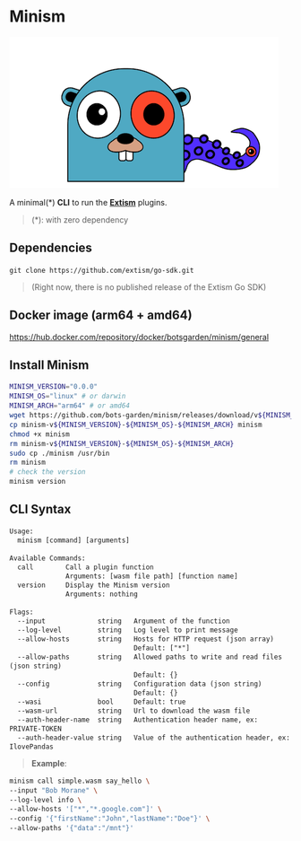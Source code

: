 # Minism

![Minism Gopher](minism.gopher.png "Minism Gopher")

A minimal(*) **CLI** to run the **[Extism](https://extism.org/)** plugins.

> (*): with zero dependency

## Dependencies

`git clone https://github.com/extism/go-sdk.git` 
>(Right now, there is no published release of the Extism Go SDK)


## Docker image (arm64 + amd64)

https://hub.docker.com/repository/docker/botsgarden/minism/general


## Install Minism

```bash
MINISM_VERSION="0.0.0"
MINISM_OS="linux" # or darwin
MINISM_ARCH="arm64" # or amd64
wget https://github.com/bots-garden/minism/releases/download/v${MINISM_VERSION}/minism-v${MINISM_VERSION}-${MINISM_OS}-${MINISM_ARCH}
cp minism-v${MINISM_VERSION}-${MINISM_OS}-${MINISM_ARCH} minism
chmod +x minism
rm minism-v${MINISM_VERSION}-${MINISM_OS}-${MINISM_ARCH}
sudo cp ./minism /usr/bin
rm minism
# check the version
minism version
```

## CLI Syntax

```text
Usage:
  minism [command] [arguments]

Available Commands:
  call        Call a plugin function
              Arguments: [wasm file path] [function name]
  version     Display the Minism version
              Arguments: nothing

Flags:
  --input             string   Argument of the function
  --log-level         string   Log level to print message
  --allow-hosts       string   Hosts for HTTP request (json array) 
                               Default: ["*"]
  --allow-paths       string   Allowed paths to write and read files (json string) 
                               Default: {}
  --config            string   Configuration data (json string)
                               Default: {}
  --wasi              bool     Default: true
  --wasm-url          string   Url to download the wasm file
  --auth-header-name  string   Authentication header name, ex: PRIVATE-TOKEN
  --auth-header-value string   Value of the authentication header, ex: IlovePandas  
```


> **Example**:
```bash
minism call simple.wasm say_hello \
--input "Bob Morane" \
--log-level info \
--allow-hosts '["*","*.google.com"]' \
--config '{"firstName":"John","lastName":"Doe"}' \
--allow-paths '{"data":"/mnt"}'
```
